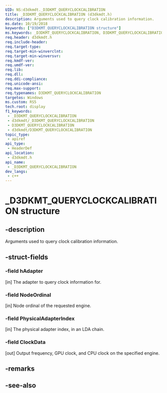 ```yaml
---
UID: NS:d3dkmdt._D3DKMT_QUERYCLOCKCALIBRATION
title: _D3DKMT_QUERYCLOCKCALIBRATION (d3dkmdt.h)
description: Arguments used to query clock calibration information.
ms.date: 10/19/2018
keywords: ["D3DKMT_QUERYCLOCKCALIBRATION structure"]
ms.keywords: _D3DKMT_QUERYCLOCKCALIBRATION, D3DKMT_QUERYCLOCKCALIBRATION,
req.header: d3dkmdt.h
req.include-header: 
req.target-type: 
req.target-min-winverclnt: 
req.target-min-winversvr: 
req.kmdf-ver: 
req.umdf-ver: 
req.lib: 
req.dll: 
req.ddi-compliance: 
req.unicode-ansi: 
req.max-support: 
req.typenames: D3DKMT_QUERYCLOCKCALIBRATION
targetos: Windows
ms.custom: RS5
tech.root: display
f1_keywords:
 - _D3DKMT_QUERYCLOCKCALIBRATION
 - d3dkmdt/_D3DKMT_QUERYCLOCKCALIBRATION
 - D3DKMT_QUERYCLOCKCALIBRATION
 - d3dkmdt/D3DKMT_QUERYCLOCKCALIBRATION
topic_type:
 - apiref
api_type:
 - HeaderDef
api_location:
 - d3dkmdt.h
api_name:
 - _D3DKMT_QUERYCLOCKCALIBRATION
dev_langs:
 - c++
---
```


# _D3DKMT_QUERYCLOCKCALIBRATION structure


## -description

Arguments used to query clock calibration information.

## -struct-fields

### -field hAdapter

[in] The adapter to query clock information for.

### -field NodeOrdinal

[in] Node ordinal of the requested engine.

### -field PhysicalAdapterIndex

[in] The physical adapter index, in an LDA chain.

### -field ClockData

 
[out] Output frequency, GPU clock, and CPU clock on the specified engine.

## -remarks

## -see-also

